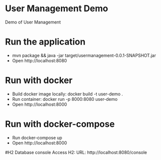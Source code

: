 # User Management Demo
Demo of User Management

# Run the application
* mvn package && java -jar target/usermanagement-0.0.1-SNAPSHOT.jar 
* Open http://localhost:8080

# Run with docker
* Build docker image locally: docker build -t user-demo .
* Run container: docker run -p 8000:8080 user-demo
* Open http://localhost:8000

# Run with docker-compose
* Run docker-compose up
* Open http://localhost:8000

#H2 Database console
Access H2: 
URL: http://localhost:8080/console




